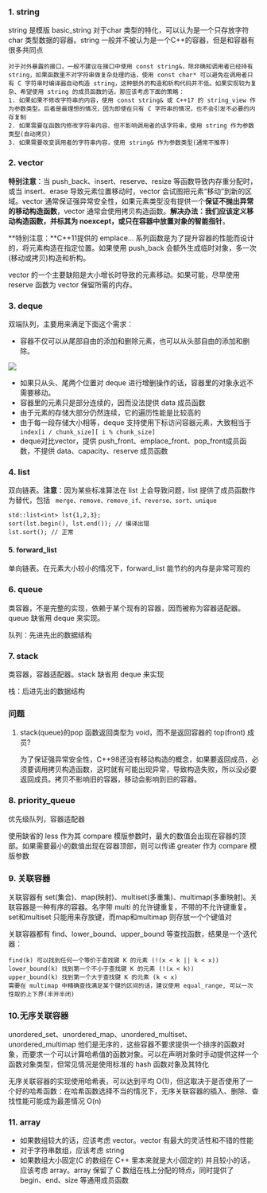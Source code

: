 ### 1. string

string 是模版 basic_string 对于char 类型的特化，可以认为是一个只存放字符 char 类型数据的容器。string 一般并不被认为是一个C++的容器，但是和容器有很多共同点

```
对于对外暴露的接口，一般不建议在接口中使用 const string&，除非确知调用者已经持有 string，如果函数里不对字符串做复杂处理的话，使用 const char* 可以避免在调用者只有 C 字符串时编译器自动构造 string，这种额外的构造和析构代码并不低。如果实现较为复杂、希望使用 string 的成员函数的话，那应该考虑下面的策略：
1. 如果如果不修改字符串的内容，使用 const string& 或 C++17 的 string_view 作为参数类型。后者是最理想的情况，因为即使在只有 C 字符串的情况，也不会引发不必要的内存复制
2. 如果需要在函数内修改字符串内容、但不影响调用者的该字符串，使用 string 作为参数类型(自动拷贝)
3. 如果需要改变调用者的字符串内容，使用 string& 作为参数类型(通常不推荐)
```

### 2. vector

**特别注意**：当 push_back、insert、reserve、resize 等函数导致内存重分配时，或当 insert、erase 导致元素位置移动时，vector 会试图把元素“移动”到新的区域。vector 通常保证强异常安全性，如果元素类型没有提供一个**保证不抛出异常的移动构造函数**，vector 通常会使用拷贝构造函数。**解决办法：我们应该定义移动构造函数，并标其为 noexcept，或只在容器中放置对象的智能指针**。

**特别注意：**C++11提供的 emplace... 系列函数是为了提升容器的性能而设计的，将元素构造在指定位置。如果使用 push_back 会额外生成临时对象，多一次(移动或拷贝)构造和析构。

vector 的一个主要缺陷是大小增长时导致的元素移动。如果可能，尽早使用 reserve 函数为 vector 保留所需的内存。

### 3. deque

双端队列，主要用来满足下面这个需求：

- 容器不仅可以从尾部自由的添加和删除元素，也可以从头部自由的添加和删除。

![](../image/deque内存布局.png)

- 如果只从头、尾两个位置对 deque 进行增删操作的话，容器里的对象永远不需要移动。
- 容器里的元素只是部分连续的，因而没法提供 data 成员函数
- 由于元素的存储大部分仍然连续，它的遍历性能是比较高的
- 由于每一段存储大小相等，deque 支持使用下标访问容器元素，大致相当于 `index[i / chunk_size][ i % chunk_size]` 
- deque对比vector，提供 push_front、emplace_front、pop_front成员函数，不提供 data、capacity、reserve 成员函数

### 4. list

双向链表。**注意**：因为某些标准算法在 list 上会导致问题，list 提供了成员函数作为替代，包括 ` merge、remove、remove_if、reverse、sort、unique`

```
std::list<int> lst{1,2,3};
sort(lst.begin(), lst.end()); // 编译出错 
lst.sort(); // 正常
```

#### 5. forward_list

单向链表。在元素大小较小的情况下，forward_list 能节约的内存是非常可观的

### 6. queue

类容器，不是完整的实现，依赖于某个现有的容器，因而被称为容器适配器。queue 缺省用 deque 来实现。

队列：先进先出的数据结构

### 7. stack

类容器，容器适配器。stack 缺省用 deque 来实现

栈：后进先出的数据结构

### 问题

1. stack(queue)的pop 函数返回类型为 void，而不是返回容器的 top(front) 成员?

    为了保证强异常安全性，C++98还没有移动构造的概念，如果要返回成员，必须要调用拷贝构造函数，这时就有可能出现异常，导致构造失败，所以没必要返回成员。拷贝不影响旧的容器，移动会影响到旧的容器。

### 8. priority_queue

优先级队列，容器适配器

使用缺省的 less 作为其 compare 模版参数时，最大的数值会出现在容器的顶部。如果需要最小的数值出现在容器顶部，则可以传递 greater 作为 compare 模版参数

### 9. 关联容器

关联容器有 set(集合)、map(映射)、multiset(多重集)、multimap(多重映射)。关联容器是一种有序的容器。名字带 multi 的允许键重复，不带的不允许键重复。set和multiset 只能用来存放键，而map和multimap 则存放一个个键值对

关联容器都有 find、lower_bound、upper_bound 等查找函数，结果是一个迭代器：

```
find(k) 可以找到任何一个等价于查找键 K 的元素 (!(x < k || k < x))
lower_bound(k) 找到第一个不小于查找键 K 的元素 (!(x < k))
upper_bound(k) 找到第一个大于查找键 K 的元素 (k < x) 
需要在 multimap 中精确查找满足某个键的区间的话，建议使用 equal_range, 可以一次性取的上下界(半开半闭)
```

### 10.无序关联容器

unordered_set、unordered_map、unordered_multiset、unordered_multimap 他们是无序的，这些容器不要求提供一个排序的函数对象，而要求一个可以计算哈希值的函数对象。可以在声明对象时手动提供这样一个函数对象类型，但常见情况是使用标准的 hash 函数对象及其特化

无序关联容器的实现使用哈希表，可以达到平均 O(1)，但这取决于是否使用了一个好的哈希函数：在哈希函数选择不当的情况下，无序关联容器的插入、删除、查找性能可能成为最差情况 O(n)

### 11. array

- 如果数组较大的话，应该考虑 vector。vector 有最大的灵活性和不错的性能
- 对于字符串数组，应该考虑 string
- 如果数组大小固定(C 的数组在 C++ 里本来就是大小固定的) 并且较小的话，应该考虑 array。array 保留了 C 数组在栈上分配的特点，同时提供了 begin、end、size 等通用成员函数

